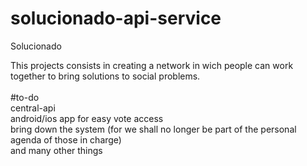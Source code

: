 # solucionado-api-service

Solucionado

This projects consists in creating a network in wich people can work together to bring solutions  to social problems.<br />
<br />
#to-do<br />
central-api<br />
android/ios app for easy vote access<br />
bring down the system (for we shall no longer be part of the personal agenda of those in charge)<br />
and many other things<br />
